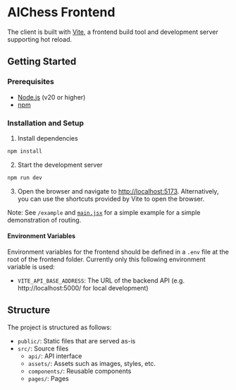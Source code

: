 # AIChess Frontend

The client is built with [Vite](https://vitejs.dev/), a frontend build tool and development server supporting hot reload.

## Getting Started

### Prerequisites

- [Node.js](https://nodejs.org/) (v20 or higher)
- [npm](https://www.npmjs.com/)

### Installation and Setup

1. Install dependencies

```bash
npm install
```

2. Start the development server

```bash
npm run dev
```

3. Open the browser and navigate to [http://localhost:5173](http://localhost:5173). Alternatively, you can use the shortcuts provided by Vite to open the browser.

Note: See `/example` and [`main.jsx`](src/main.jsx) for a simple example for a simple demonstration of routing.

#### Environment Variables

Environment variables for the frontend should be defined in a `.env` file at the root of the frontend folder. Currently only this following environment variable is used:

- `VITE_API_BASE_ADDRESS`: The URL of the backend API (e.g. http://localhost:5000/ for local development)

## Structure

The project is structured as follows:

- `public/`: Static files that are served as-is
- `src/`: Source files
  - `api/`: API interface
  - `assets/`: Assets such as images, styles, etc.
  - `components/`: Reusable components
  - `pages/`: Pages
